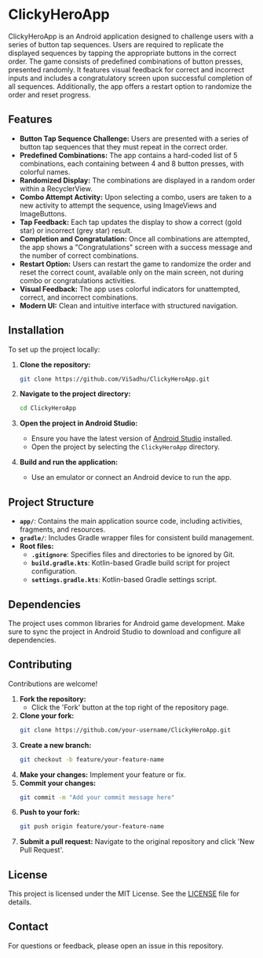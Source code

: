 
# ClickyHeroApp

ClickyHeroApp is an Android application designed to challenge users with a series of button tap sequences. Users are required to replicate the displayed sequences by tapping the appropriate buttons in the correct order. The game consists of predefined combinations of button presses, presented randomly. It features visual feedback for correct and incorrect inputs and includes a congratulatory screen upon successful completion of all sequences. Additionally, the app offers a restart option to randomize the order and reset progress.

## Features
- **Button Tap Sequence Challenge:** Users are presented with a series of button tap sequences that they must repeat in the correct order.
- **Predefined Combinations:** The app contains a hard-coded list of 5 combinations, each containing between 4 and 8 button presses, with colorful names.
- **Randomized Display:** The combinations are displayed in a random order within a RecyclerView.
- **Combo Attempt Activity:** Upon selecting a combo, users are taken to a new activity to attempt the sequence, using ImageViews and ImageButtons.
- **Tap Feedback:** Each tap updates the display to show a correct (gold star) or incorrect (grey star) result.
- **Completion and Congratulation:** Once all combinations are attempted, the app shows a "Congratulations" screen with a success message and the number of correct combinations.
- **Restart Option:** Users can restart the game to randomize the order and reset the correct count, available only on the main screen, not during combo or congratulations activities.
- **Visual Feedback:** The app uses colorful indicators for unattempted, correct, and incorrect combinations.
- **Modern UI:** Clean and intuitive interface with structured navigation.

## Installation
To set up the project locally:

1. **Clone the repository:**
   ```bash
   git clone https://github.com/ViSadhu/ClickyHeroApp.git
   ```

2. **Navigate to the project directory:**
   ```bash
   cd ClickyHeroApp
   ```

3. **Open the project in Android Studio:**
   - Ensure you have the latest version of [Android Studio](https://developer.android.com/studio) installed.
   - Open the project by selecting the `ClickyHeroApp` directory.

4. **Build and run the application:**
   - Use an emulator or connect an Android device to run the app.

## Project Structure
- **`app/`**: Contains the main application source code, including activities, fragments, and resources.
- **`gradle/`**: Includes Gradle wrapper files for consistent build management.
- **Root files:**
  - **`.gitignore`**: Specifies files and directories to be ignored by Git.
  - **`build.gradle.kts`**: Kotlin-based Gradle build script for project configuration.
  - **`settings.gradle.kts`**: Kotlin-based Gradle settings script.

## Dependencies
The project uses common libraries for Android game development. Make sure to sync the project in Android Studio to download and configure all dependencies.

## Contributing
Contributions are welcome!

1. **Fork the repository:**
   - Click the 'Fork' button at the top right of the repository page.
2. **Clone your fork:**
   ```bash
   git clone https://github.com/your-username/ClickyHeroApp.git
   ```
3. **Create a new branch:**
   ```bash
   git checkout -b feature/your-feature-name
   ```
4. **Make your changes:** Implement your feature or fix.
5. **Commit your changes:**
   ```bash
   git commit -m "Add your commit message here"
   ```
6. **Push to your fork:**
   ```bash
   git push origin feature/your-feature-name
   ```
7. **Submit a pull request:** Navigate to the original repository and click 'New Pull Request'.

## License
This project is licensed under the MIT License. See the [LICENSE](LICENSE) file for details.

## Contact
For questions or feedback, please open an issue in this repository.

